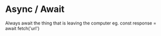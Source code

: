 # Async / Await

Always await the thing that is leaving the computer
eg. const response = await fetch('url')
